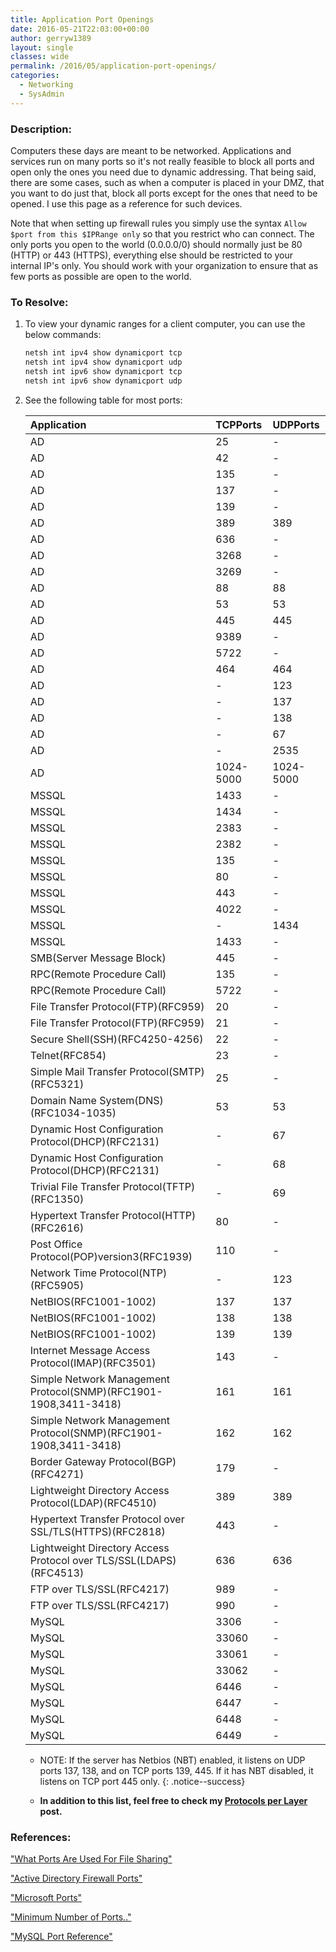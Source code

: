 ```yaml
---
title: Application Port Openings
date: 2016-05-21T22:03:00+00:00
author: gerryw1389
layout: single
classes: wide
permalink: /2016/05/application-port-openings/
categories:
  - Networking
  - SysAdmin
---
```

<!--more-->

### Description:

Computers these days are meant to be networked. Applications and services run on many ports so it's not really feasible to block all ports and open only the ones you need due to dynamic addressing. That being said, there are some cases, such as when a computer is placed in your DMZ, that you want to do just that, block all ports except for the ones that need to be opened. I use this page as a reference for such devices. 

Note that when setting up firewall rules you simply use the syntax `Allow $port from this $IPRange only` so that you restrict who can connect. The only ports you open to the world (0.0.0.0/0) should normally just be 80 (HTTP) or 443 (HTTPS), everything else should be restricted to your internal IP's only. You should work with your organization to ensure that as few ports as possible are open to the world.


### To Resolve:

1. To view your dynamic ranges for a client computer, you can use the below commands:

   ```powershell
   netsh int ipv4 show dynamicport tcp  
   netsh int ipv4 show dynamicport udp  
   netsh int ipv6 show dynamicport tcp  
   netsh int ipv6 show dynamicport udp
   ```

2. See the following table for most ports:

   |Application|TCPPorts|UDPPorts|
   |:---|:---|:---|
   |AD|25|-|
   |AD|42|-|
   |AD|135|-|
   |AD|137|-|
   |AD|139|-|
   |AD|389|389|
   |AD|636|-|
   |AD|3268|-|
   |AD|3269|-|
   |AD|88|88|
   |AD|53|53|
   |AD|445|445|
   |AD|9389|-|
   |AD|5722|-|
   |AD|464|464|
   |AD|-|123|
   |AD|-|137|
   |AD|-|138|
   |AD|-|67|
   |AD|-|2535|
   |AD|1024-5000|1024-5000|
   |MSSQL|1433|-|
   |MSSQL|1434|-|
   |MSSQL|2383|-|
   |MSSQL|2382|-|
   |MSSQL|135|-|
   |MSSQL|80|-|
   |MSSQL|443|-|
   |MSSQL|4022|-|
   |MSSQL|-|1434|
   |MSSQL|1433|-|
   |SMB(Server Message Block)|445|-|
   |RPC(Remote Procedure Call)|135|-|
   |RPC(Remote Procedure Call)|5722|-|
   |File Transfer Protocol(FTP)(RFC959)|20|-|
   |File Transfer Protocol(FTP)(RFC959)|21|-|
   |Secure Shell(SSH)(RFC4250-4256)|22|-|
   |Telnet(RFC854)|23|-|
   |Simple Mail Transfer Protocol(SMTP)(RFC5321)|25|-|
   |Domain Name System(DNS)(RFC1034-1035)|53|53|
   |Dynamic Host Configuration Protocol(DHCP)(RFC2131)|-|67|
   |Dynamic Host Configuration Protocol(DHCP)(RFC2131)|-|68|
   |Trivial File Transfer Protocol(TFTP)(RFC1350)|-|69|
   |Hypertext Transfer Protocol(HTTP)(RFC2616)|80|-|
   |Post Office Protocol(POP)version3(RFC1939)|110|-|
   |Network Time Protocol(NTP)(RFC5905)|-|123|
   |NetBIOS(RFC1001-1002)|137|137|
   |NetBIOS(RFC1001-1002)|138|138|
   |NetBIOS(RFC1001-1002)|139|139|
   |Internet Message Access Protocol(IMAP)(RFC3501)|143|-|
   |Simple Network Management Protocol(SNMP)(RFC1901-1908,3411-3418)|161|161|
   |Simple Network Management Protocol(SNMP)(RFC1901-1908,3411-3418)|162|162|
   |Border Gateway Protocol(BGP)(RFC4271)|179|-|
   |Lightweight Directory Access Protocol(LDAP)(RFC4510)|389|389|
   |Hypertext Transfer Protocol over SSL/TLS(HTTPS)(RFC2818)|443|-|
   |Lightweight Directory Access Protocol over TLS/SSL(LDAPS)(RFC4513)|636|636|
   |FTP over TLS/SSL(RFC4217)|989|-|
   |FTP over TLS/SSL(RFC4217)|990|-|
   |MySQL|3306|-|
   |MySQL|33060|-|
   |MySQL|33061|-|
   |MySQL|33062|-|
   |MySQL|6446|-|
   |MySQL|6447|-|
   |MySQL|6448|-|
   |MySQL|6449|-|

   - NOTE: If the server has Netbios (NBT) enabled, it listens on UDP ports 137, 138, and on TCP ports 139, 445. If it has NBT disabled, it listens on TCP port 445 only.
   {: .notice--success}

   - **In addition to this list, feel free to check my [Protocols per Layer](https://automationadmin.com/2016/05/protocols-per-layer/) post.**

### References:

["What Ports Are Used For File Sharing"](http://superuser.com/questions/764623/what-port-or-ports-are-used-for-file-sharing-in-windows)  

["Active Directory Firewall Ports"](https://blogs.msmvps.com/acefekay/2011/11/01/active-directory-firewall-ports-let-s-try-to-make-this-simple/)  

["Microsoft Ports"](https://technet.microsoft.com/en-us/library/dd772723(v=ws.10).aspx)  

["Minimum Number of Ports.."](http://serverfault.com/questions/565775/minimum-number-of-port-need-to-open-between-windows-client-domain-controller-o)  

["MySQL Port Reference"](https://dev.mysql.com/doc/mysql-port-reference/en/mysql-ports-reference-tables.html)  